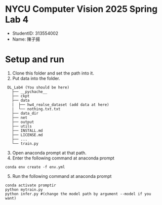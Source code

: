 # NYCU Computer Vision 2025 Spring Lab 4
- StudentID: 313554002
- Name: 陳子揚

# Setup and run
1. Clone this folder and set the path into it.
2. Put data into the folder.
```
 DL_Lab4 (You should be here)
   ├── __pychache__
   ├── ckpt
   ├── data
   |  ├── hw4_realse_dataset (add data at here)
   |  └── nothing.txt.txt
   ├── data_dir
   ├── net
   ├── output
   ├── utils
   ├── INSTALL.md
   ├── LICENSE.md
   ├── ...
   └── train.py
```
3. Open anaconda prompt at that path. 
4. Enter the following command at anaconda prompt
```
conda env create -f env.yml
```
5. Run the following  command at anaconda prompt
```
conda activate promptir
python mytrain.py
python infer.py #(change the model path by argument --model if you want)
```

